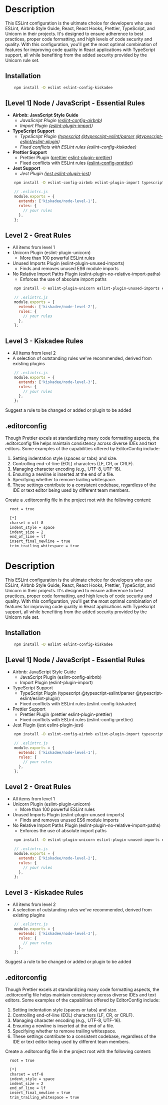 
# Description

This ESLint configuration is the ultimate choice for developers who use ESLint, Airbnb Style Guide, React, React Hooks, Prettier, TypeScript, and Unicorn in their projects. It's designed to ensure adherence to best practices, proper code formatting, and high levels of code security and quality. With this configuration, you'll get the most optimal combination of features for improving code quality in React applications with TypeScript support, all while benefiting from the added security provided by the Unicorn rule set.

## Installation

```bash
    npm install -D eslint eslint-config-kiskadee
```

## [Level 1] Node / JavaScript - Essential Rules

- **Airbnb: JavaScript Style Guide**
  - *JavaScript Plugin ([eslint-config-airbnb](https://www.npmjs.com/package/eslint-config-airbnb-base))*
  - *Import Plugin ([eslint-plugin-import](https://github.com/import-js/eslint-plugin-import))*
- **TypeScript Support**
  - *TypeScript Plugin ([typescript](https://github.com/Microsoft/TypeScript#installing) [@typescript-eslint/parser](https://typescript-eslint.io/getting-started/#step-2-configuration) [@typescript-eslint/eslint-plugin](https://typescript-eslint.io/getting-started/#step-2-configuration))*
  - *Fixed conflicts with ESLint rules (eslint-config-kiskadee)*
- **Prettier Support**
  - Prettier Plugin ([prettier](https://prettier.io/docs/en/install.html) [eslint-plugin-prettier](https://github.com/prettier/eslint-plugin-prettier#recommended-configuration))
  - Fixed conflicts with ESLint rules ([eslint-config-prettier](https://github.com/prettier/eslint-config-prettier#installation))
- **Jest Support**
  - *Jest Plugin ([jest eslint-plugin-jest](https://github.com/jest-community/eslint-plugin-jest#recommended))*

```bash
    npm install -D eslint-config-airbnb eslint-plugin-import typescript @typescript-eslint/parser @typescript-eslint/eslint-plugin prettier eslint-plugin-prettier eslint-config-prettier jest eslint-plugin-jest
```

```javascript
    // .eslintrc.js
    module.exports = {
      extends: ['kiskadee/node-level-1'],
      rules: {
        // your rules
      },
    };
```

## Level 2 - Great Rules

- All items from level 1
- Unicorn Plugin (eslint-plugin-unicorn)
  - More than 100 powerful ESLint rules
- Unused Imports Plugin (eslint-plugin-unused-imports)
  - Finds and removes unused ES6 module imports
- No Relative Import Paths Plugin (eslint-plugin-no-relative-import-paths)
  - Enforces the use of absolute import paths

```bash
    npm install -D eslint-plugin-unicorn eslint-plugin-unused-imports eslint-plugin-no-relative-import-paths
```

```javascript
    // .eslintrc.js
    module.exports = {
      extends: ['kiskadee/node-level-2'],
      rules: {
        // your rules
      },
    };
```

## Level 3 - Kiskadee Rules

- All items from level 2
- A selection of outstanding rules we've recommended, derived from existing plugins

```javascript
    // .eslintrc.js
    module.exports = {
      extends: ['kiskadee/node-level-3'],
      rules: {
        // your rules
      },
    };
```

Suggest a rule to be changed or added or plugin to be added

## .editorconfig

Though Prettier excels at standardizing many code formatting aspects, the .editorconfig file helps maintain consistency across diverse IDEs and text editors. Some examples of the capabilities offered by EditorConfig include:

1. Setting indentation style (spaces or tabs) and size.
2. Controlling end-of-line (EOL) characters (LF, CR, or CRLF).
3. Managing character encoding (e.g., UTF-8, UTF-16).
4. Ensuring a newline is inserted at the end of a file.
5. Specifying whether to remove trailing whitespace.
6. These settings contribute to a consistent codebase, regardless of the IDE or text editor being used by different team members.

Create a .editorconfig file in the project root with the following content:

```bash
  root = true

  [*]
  charset = utf-8
  indent_style = space
  indent_size = 2
  end_of_line = lf
  insert_final_newline = true
  trim_trailing_whitespace = true
```
# Description

This ESLint configuration is the ultimate choice for developers who use ESLint, Airbnb Style Guide, React, React Hooks, Prettier, TypeScript, and Unicorn in their projects. It's designed to ensure adherence to best practices, proper code formatting, and high levels of code security and quality. With this configuration, you'll get the most optimal combination of features for improving code quality in React applications with TypeScript support, all while benefiting from the added security provided by the Unicorn rule set.

## Installation

```bash
    npm install -D eslint eslint-config-kiskadee
```

## [Level 1] Node / JavaScript - Essential Rules

- Airbnb: JavaScript Style Guide
  - JavaScript Plugin (eslint-config-airbnb)
  - Import Plugin (eslint-plugin-import)
- TypeScript Support
  - TypeScript Plugin (typescript @typescript-eslint/parser @typescript-eslint/eslint-plugin)
  - Fixed conflicts with ESLint rules (eslint-config-kiskadee)
- Prettier Support
  - Prettier Plugin (prettier eslint-plugin-prettier)
  - Fixed conflicts with ESLint rules (eslint-config-prettier)
- Jest Plugin (jest eslint-plugin-jest)

```bash
    npm install -D eslint-config-airbnb eslint-plugin-import typescript @typescript-eslint/parser @typescript-eslint/eslint-plugin prettier eslint-plugin-prettier eslint-config-prettier jest eslint-plugin-jest
```

```javascript
    // .eslintrc.js
    module.exports = {
      extends: ['kiskadee/node-level-1'],
      rules: {
        // your rules
      },
    };
```

## Level 2 - Great Rules

- All items from level 1
- Unicorn Plugin (eslint-plugin-unicorn)
  - More than 100 powerful ESLint rules
- Unused Imports Plugin (eslint-plugin-unused-imports)
  - Finds and removes unused ES6 module imports
- No Relative Import Paths Plugin (eslint-plugin-no-relative-import-paths)
  - Enforces the use of absolute import paths

```bash
    npm install -D eslint-plugin-unicorn eslint-plugin-unused-imports eslint-plugin-no-relative-import-paths
```

```javascript
    // .eslintrc.js
    module.exports = {
      extends: ['kiskadee/node-level-2'],
      rules: {
        // your rules
      },
    };
```

## Level 3 - Kiskadee Rules

- All items from level 2
- A selection of outstanding rules we've recommended, derived from existing plugins

```javascript
    // .eslintrc.js
    module.exports = {
      extends: ['kiskadee/node-level-3'],
      rules: {
        // your rules
      },
    };
```

Suggest a rule to be changed or added or plugin to be added

## .editorconfig

Though Prettier excels at standardizing many code formatting aspects, the .editorconfig file helps maintain consistency across diverse IDEs and text editors. Some examples of the capabilities offered by EditorConfig include:

1. Setting indentation style (spaces or tabs) and size.
2. Controlling end-of-line (EOL) characters (LF, CR, or CRLF).
3. Managing character encoding (e.g., UTF-8, UTF-16).
4. Ensuring a newline is inserted at the end of a file.
5. Specifying whether to remove trailing whitespace.
6. These settings contribute to a consistent codebase, regardless of the IDE or text editor being used by different team members.

Create a .editorconfig file in the project root with the following content:

```bash
  root = true

  [*]
  charset = utf-8
  indent_style = space
  indent_size = 2
  end_of_line = lf
  insert_final_newline = true
  trim_trailing_whitespace = true
```
